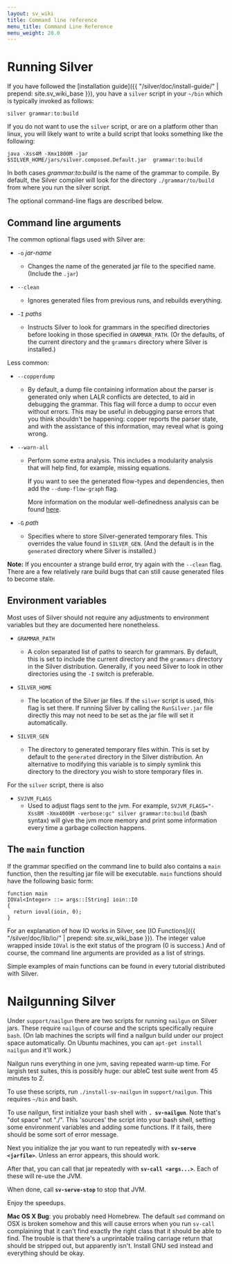 ```yaml
---
layout: sv_wiki
title: Command line reference
menu_title: Command Line Reference
menu_weight: 20.0
---
```


# Running Silver

If you have followed the [installation guide]({{ "/silver/doc/install-guide/" | prepend: site.sv_wiki_base }}), you have a `silver` script in your `~/bin` which is typically invoked as follows:

```
silver grammar:to:build
```

If you do not want to use the `silver` script, or are on a platform other than linux, you will likely want to write a build script that looks something like the following:

```
java -Xss4M -Xmx1800M -jar $SILVER_HOME/jars/silver.composed.Default.jar  grammar:to:build
```

In both cases _grammar:to:build_ is the name of the grammar to compile. By default, the Silver compiler will look for the directory `./grammar/to/build` from where you run the silver script.

The optional command-line flags are described below.


## Command line arguments

The common optional flags used with Silver are:

  * `-o` _jar-name_
    * Changes the name of the generated jar file to the specified name. (Include the `.jar`)

  * `--clean`
    * Ignores generated files from previous runs, and rebuilds everything.

  * `-I` _paths_
    * Instructs Silver to look for grammars in the specified directories before looking in those specified in `GRAMMAR_PATH`. (Or the defaults, of the current directory and the `grammars` directory where Silver is installed.)

Less common:

  * `--copperdump`
    * By default, a dump file containing information about the parser is generated only when LALR conflicts are detected, to aid in debugging the grammar.  This flag will force a dump to occur even without errors.  This may be useful in debugging parse errors that you think shouldn't be happening: copper reports the parser state, and with the assistance of this information, may reveal what is going wrong.
  * `--warn-all`
    * Perform some extra analysis. This includes a modularity analysis that will help find, for example, missing equations.

      If you want to see the generated flow-types and dependencies, then add the `--dump-flow-graph` flag.

      More information on the modular well-definedness analysis can be found [here](../concepts/modular-well-definedness).

  * `-G` _path_
    * Specifies where to store Silver-generated temporary files.  This overrides the value found in `SILVER_GEN`. (And the default is in the `generated` directory where Silver is installed.)



**Note:** If you encounter a strange build error, try again with the `--clean` flag. There are a few relatively rare build bugs that can still cause generated files to become stale.


## Environment variables

Most uses of Silver should not require any adjustments to environment variables but
they are documented here nonetheless.

  * `GRAMMAR_PATH`
    * A colon separated list of paths to search for grammars.  By default, this is set to include the current directory and the `grammars` directory in the Silver distribution. Generally, if you need Silver to look in other directories using the `-I` switch is preferable.

  * `SILVER_HOME`
    * The location of the Silver jar files. If the `silver` script is used, this flag is set there.  If running Silver by calling the `RunSilver.jar` file directly this may not need to be set as the jar file will set it automatically.

  * `SILVER_GEN`
    * The directory to generated temporary files within. This is set by default to the `generated` directory in the Silver distribution. An alternative to modifying this variable is to simply symlink this directory to the directory you wish to store temporary files in.

For the `silver` script, there is also

  * `SVJVM_FLAGS`
    * Used to adjust flags sent to the jvm. For example, `SVJVM_FLAGS="-Xss8M -Xmx4000M -verbose:gc" silver grammar:to:build` (bash syntax) will give the jvm more memory and print some information every time a garbage collection happens.

## The `main` function

If the grammar specified on the command line to build also contains a `main` function, then the resulting jar file will be executable.  `main` functions should have the following basic form:

```
function main
IOVal<Integer> ::= args::[String] ioin::IO
{
  return ioval(ioin, 0);
}
```

For an explanation of how IO works in Silver, see [IO Functions]({{ "/silver/doc/lib/io/" | prepend: site.sv_wiki_base }}).  The integer value wrapped inside `IOVal` is the exit status of the program (0 is success.)  And of course, the command line arguments are provided as a list of strings.

Simple examples of main functions can be found in every tutorial distributed with Silver.

# Nailgunning Silver

Under `support/nailgun` there are two scripts for running `nailgun` on Silver jars. These require `nailgun` of course and the scripts specifically require `bash`. (On lab machines the scripts will find a nailgun build under our project space automatically. On Ubuntu machines, you can `apt-get install nailgun` and it'll work.)

Nailgun runs everything in one jvm, saving repeated warm-up time. For largish test suites, this is possibly huge: our ableC test suite went from 45 minutes to 2.

To use these scripts, run `./install-sv-nailgun` in `support/nailgun`. This requires `~/bin` and bash.

To use nailgun, first initialize your bash shell with **`. sv-nailgun`**. Note that's "dot space" not "./". This 'sources' the script into your bash shell, setting some environment variables and adding some functions. If it fails, there should be some sort of error message.

Next you initialize the jar you want to run repeatedly with **`sv-serve <jarfile>`**. Unless an error appears, this should work.

After that, you can call that jar repeatedly with **`sv-call <args...>`**. Each of these will re-use the JVM.

When done, call **`sv-serve-stop`** to stop that JVM.

Enjoy the speedups.

**Mac OS X Bug**: you probably need Homebrew. The default `sed` command on OSX is broken somehow and this will cause errors when you run `sv-call` complaining that it can't find exactly the right class that it should be able to find. The trouble is that there's a unprintable trailing carriage return that should be stripped out, but apparently isn't. Install GNU sed instead and everything should be okay.
